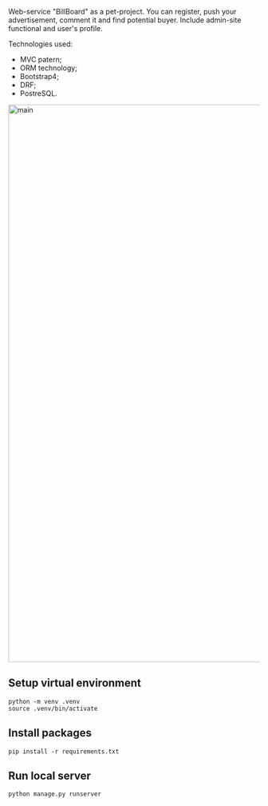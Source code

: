 Web-service "BillBoard" as a pet-project. You can register, push your advertisement, comment it and find potential buyer. Include admin-site functional and user's profile.

Technologies used:
- MVC patern;
- ORM technology;
- Bootstrap4;
- DRF;
- PostreSQL.


<img width="1117" alt="main" src="https://user-images.githubusercontent.com/100959752/214544978-5dfb922c-8dac-4bfb-a096-fa2490cacc1c.png">

## Setup virtual environment
```
python -m venv .venv
source .venv/bin/activate
```
## Install packages
```
pip install -r requirements.txt
```
## Run local server
```
python manage.py runserver
```
